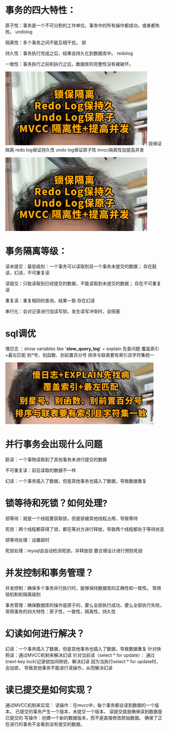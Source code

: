 
# 事务的四大特性：

原子性：事务是一个不可分割的工作单位，事务中的所有操作都成功，或者都失败。 undolog

隔离性：多个事务之间不能互相干扰。 锁

持久性：事务执行完成之后，结果会持久化到数据库中。 redolog

一致性：事务执行之前和执行之后，数据库的完整性没有被破坏。

![img_3.png](img_3.png)
锁保证隔离
redo log保证持久性
undo log保证原子性
mvcc隔离性加提高并发

![img_2.png](img_2.png)


# 事务隔离等级：

读未提交：最低级别：一个事务可以读取到另一个事务未提交的数据；
        存在脏读，幻读，不可重复读


读提交：只能读取到已经提交的数据，不能读取到未提交的数据；
        存在不可重复读

重复读：重复相同的查询，结果一致
        存在幻读


串行化：会对记录进行加读写锁，发生读写冲突时，会阻塞


# sql调优

慢日志 ：show variables like '**slow_query_log**' + explain 先查问题
覆盖索引+最左匹配 
别*号、别函数、别前置百分号
排序与联表要有索引且字符集统一

![img_4.png](img_4.png)



# 并行事务会出现什么问题

脏读：一个事物读取到了其他事务未进行提交的数据

不可重复读：前后读取的数据不一样

幻读：一个事务插入了数据，但是其他事务也插入了数据，导致数据重复



# 锁等待和死锁？如何处理?
锁等待：就是一个线程要获取锁，但是锁被其他线程占用，导致等待

死锁：两个线程都获得了锁，都在等对方进行释放，导致两个线程都处于等待状态

锁等待处理：设置超时

死锁处理：mysql会自动检测死锁，并释放锁
        要合理设计进行预防死锁


# 并发控制和事务管理？

并发控制：确保多个事务并行执行时，能够保持数据库的正确性和一致性。
        常用锁机制和隔离级别

事务管理：确保数据库的操作是原子的，要么全部执行成功，要么全部执行失败。
        常用事务的四大特性：原子性，一致性，隔离性，持久性



# 幻读如何进行解决？
幻读：一个事务插入了数据，但是其他事务也插入了数据，导致数据重复
        针对快照读：通过MVCC机制来解决幻读
        针对当前读（select * for update）：
                通过(next-key lock)记录锁加间隙锁，解决幻读
        因为当执行select * for update时，会加锁，
        导致其他事务不能进行读操作，从而解决幻读



# 读已提交是如何实现？
通过MVCC机制来实现：
        读操作：在mvcc中，每个事务都会读到数据的一个版本。
                已提交的事务产生一个版本，未提交一个版本。
                读提交就是确保读到数据是已提交的
        写操作：创建一个新的数据版本，而不是直接修改原始数据。
                        确保了正在进行的事务不会看到没有提交的数据。































